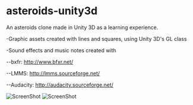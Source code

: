 asteroids-unity3d
=================

An asteroids clone made in Unity 3D as a learning experience.

-Graphic assets created with lines and squares, using Unity 3D's GL class

-Sound effects and music notes created with 

--bxfr: http://www.bfxr.net/

--LMMS: http://lmms.sourceforge.net/

--Audacity: http://audacity.sourceforge.net/

![ScreenShot](https://raw.github.com/vitorshade/asteroids-unity3d/master/image1.png "Main Menu")
![ScreenShot](https://raw.github.com/vitorshade/asteroids-unity3d/master/image2.png "In Game")
